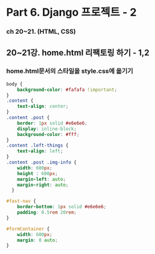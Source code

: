 # Part 6. Django 프로젝트 - 2
### ch 20~21. (HTML, CSS)
## 20~21강. home.html 리팩토링 하기 - 1,2
### home.html문서의 스타일을 style.css에 옮기기
```css
body {
    background-color: #fafafa !important;
}
.content {
    text-align: center;
}
.content .post {
    border: 1px solid #e6e6e6;
    display: inline-block;
    background-color: #fff;
}
.content .left-things {
    text-align: left;
}
.content .post .img-info {
    width: 600px;
    height : 600px;
    margin-left: auto;
    margin-right: auto;
  }

#fast-nav {
    border-bottom: 1px solid #e6e6e6;
    padding: 0.5rem 20rem;
}

#formContainer {
    width: 600px;
    margin: 0 auto;
}

```
<!--stackedit_data:
eyJoaXN0b3J5IjpbLTEwMDg4MDE0NTNdfQ==
-->